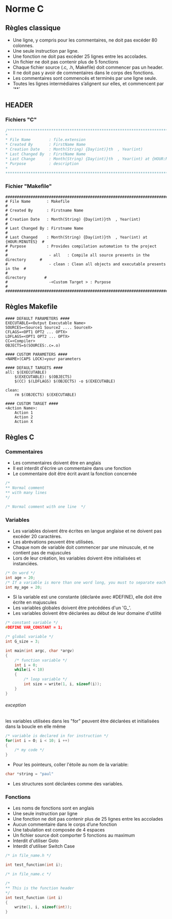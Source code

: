 # Norme C
## Règles classique
* Une ligne, y compris pour les commentaires, ne doit pas excéder 80 colonnes.
* Une seule instruction par ligne.
* Une fonction ne doit pas excéder 25 lignes entre les accolades.
* Un fichier ne doit pas contenir plus de 5 fonctions
* Chaque fichier source (.c, .h, Makefile) doit commencer pas un header.
* Il ne doit pas y avoir de commentaires dans le corps des fonctions.
* Les commentaires sont commencés et terminés par une ligne seule.
* Toutes les lignes intermédiaires s’alignent sur elles, et commencent par ‘**’

## HEADER
### Fichiers "C"
~~~ c
/******************************************************************************
*
* File Name        : file.extension
* Created By       : FirstName Name
* Creation Date    : Month(String) {Day(int)}th  , Year(int)
* Last Changed By  : FirstName Name
* Last Change      : Month(String) {Day(int)}th  , Year(int) at {HOUR:MINUTES}
* Purpose          : description
*
*******************************************************************************/
~~~
### Fichier "Makefile"
~~~ gherkin
################################################################################
# File Name       : Makefile                                                   #
# Created By      : Firstname Name                                             #
# Creation Date   : Month(String) {Day(int)}th  , Year(int)                    #
# Last Changed By : Firstname Name                                             #
# Last Changed    : Month(String) {Day(int)}th  , Year(int) at {HOUR:MINUTES}  #
# Purpose         : Provides compilation automation to the project             #
#                  - all   : Compile all source presents in the directory      #
#                  - clean : Clean all objects and executable presents in the  #
#                                                             directory        #
#                  -<Custom Target > : Purpose                                 #
################################################################################
~~~

## Règles Makefile
~~~ gherkin
#### DEFAULT PARAMETERS ####
EXECUTABLE=<Output Executable Name> 
SOURCES=<Source1 Source2 .... SourceX>
CFLAGS=<OPT1 OPT2 ... OPTX> 
LDFLAGS=<OPT1 OPT2 ... OPTX> 
CC=<Compiler> 
OBJECTS=$(SOURCES:.c=.o)  

#### CUSTOM PARAMETERS ####
<NAME>(CAPS LOCK)=your parameters

#### DEFAULT TARGETS ####
all: $(EXECUTABLE)
    $(EXECUTABLE): $(OBJECTS)
    $(CC) $(LDFLAGS) $(OBJECTS) -o $(EXECUTABLE)

clean:
    rm $(OBJECTS) $(EXECUTABLE)

#### CUSTOM TARGET ####
<Action Name>:
    Action 1
    Action 2
    Action X
~~~
## Règles C
### Commentaires
* Les commentaires doivent être en anglais
* Il est interdit d'écrire un commentaire dans une fonction
* Le commentaire doit être écrit avant la fonction concernée

~~~ c
/*
** Normal comment
** with many lines
*/

/* Normal comment with one line  */
~~~

### Variables
* Les variables doivent être écrites en langue anglaise et ne doivent pas excéder 20 caractères.
* Les abrévations peuvent être utilisées.
* Chaque nom de variable doit commencer par une minuscule, et ne contient pas de majuscules
* Lors de leur création, les variables doivent être initialisées et instanciées.

~~~ c
/* On word */
int age = 20;
/* If a variable is more than one word long, you must to separate each with '_' */
int my_age = 20;
~~~

* Si la variable est une constante (déclarée avec #DEFINE), elle doit être écrite en majuscules
* Les variables globales doivent être précédées d'un 'G_'.
* Les variables doivent être déclarées au début de leur domaine d'utilité

~~~ c
/* constant variable */
#DEFINE VAR_CONSTANT = 1;

/* global variable */
int G_size = 3;

int main(int argc, char *argv)
{
    /* function variable */
    int i = 0;
    while(i < 10)
    {
        /* loop variable */
        int size = write(1, i, sizeof(i));
    }
}
~~~

###### exception
les variables utilisées dans les "for" peuvent être déclarées et initialisées dans la boucle en elle même

~~~ c
/* variable is declared in for instruction */
for(int i = O; i < 10; i ++)
{
    /* my code */
}
~~~

* Pour les pointeurs, coller l'étoile au nom de la variable:

~~~ c
char *string = "paul"
~~~
* Les structures sont déclarées comme des variables.

### Fonctions
- Les noms de fonctions sont en anglais
- Une seule instruction par ligne
- Une fonction ne doit pas contenir plus de 25 lignes entre les accolades
- Aucun commentaire dans le corps d’une fonction
- Une tabulation est composée de 4 espaces
- Un fichier source doit comporter 5 fonctions au maximum
- Interdit d'utiliser Goto
- Interdit d'utiliser Switch Case

~~~ c
/* in file_name.h */

int test_function(int i);

/* in file_name.c */

/*
** This is the function header
*/
int test_function (int i)
{
    write(1, i, sizeof(int));
}
~~~

